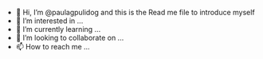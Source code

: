 - 👋 Hi, I’m @paulagpulidog and this is the Read me file to introduce myself
- 👀 I’m interested in ...
- 🌱 I’m currently learning ...
- 💞️ I’m looking to collaborate on ...
- 📫 How to reach me ...

<!---
paulagpulidog/paulagpulidog is a ✨ special ✨ repository because its `README.md` (this file) appears on your GitHub profile.
You can click the Preview link to take a look at your changes.
--->
